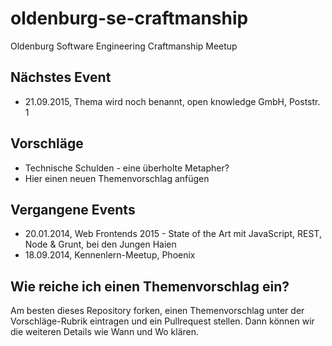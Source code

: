 # oldenburg-se-craftmanship
Oldenburg Software Engineering Craftmanship Meetup

## Nächstes Event
* 21.09.2015, Thema wird noch benannt, open knowledge GmbH, Poststr. 1 

## Vorschläge
* Technische Schulden - eine überholte Metapher?
* Hier einen neuen Themenvorschlag anfügen

## Vergangene Events
* 20.01.2014, Web Frontends 2015 - State of the Art mit JavaScript, REST, Node & Grunt, bei den Jungen Haien
* 18.09.2014, Kennenlern-Meetup, Phoenix

## Wie reiche ich einen Themenvorschlag ein?
Am besten dieses Repository forken, einen Themenvorschlag unter der Vorschläge-Rubrik eintragen und ein Pullrequest stellen. Dann können wir die weiteren Details wie Wann und Wo klären. 
